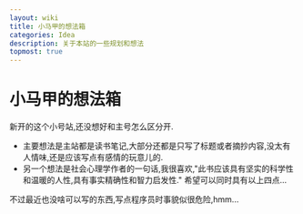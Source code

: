 ```yaml
---
layout: wiki
title: 小马甲的想法箱
categories: Idea
description: 关于本站的一些规划和想法
topmost: true
---
```


# 小马甲的想法箱

新开的这个小号站,还没想好和主号怎么区分开. 
  - 主要想法是主站都是读书笔记,大部分还都是只写了标题或者摘抄内容,没太有人情味,还是应该写点有感情的玩意儿的. 
  - 另一个想法是社会心理学作者的一句话,我很喜欢,"此书应该具有坚实的科学性和温暖的人性,具有事实精确性和智力启发性." 希望可以同时具有以上四点...

不过最近也没啥可以写的东西,写点程序员时事貌似很危险,hmm...
